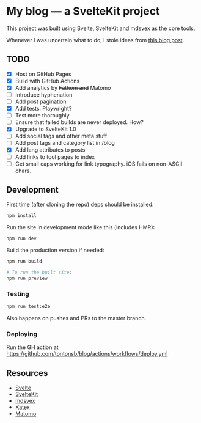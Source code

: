 # My blog — a SvelteKit project

This project was built using Svelte, SvelteKit and mdsvex as the core tools.

Whenever I was uncertain what to do, I stole ideas from 
[this blog post](https://joshcollinsworth.com/blog/build-static-sveltekit-markdown-blog).

## TODO

- [x] Host on GitHub Pages
- [x] Build with GitHub Actions
- [x] Add analytics by ~~Fathom and~~ Matomo
- [ ] Introduce hyphenation
- [ ] Add post pagination
- [x] Add tests. Playwright?
- [ ] Test more thoroughly
- [ ] Ensure that failed builds are never deployed. How?
- [x] Upgrade to SvelteKit 1.0
- [ ] Add social tags and other meta stuff
- [ ] Add post tags and category list in /blog
- [x] Add lang attributes to posts
- [ ] Add links to tool pages to index
- [ ] Get small caps working for link typography. iOS fails on non-ASCII chars.

## Development

First time (after cloning the repo) deps should be installed:

```sh
npm install
```

Run the site in development mode like this (includes HMR):

```sh
npm run dev
```

Build the production version if needed:

```sh
npm run build

# To run the built site:
npm run preview
```

### Testing

```sh
npm run test:e2e
```

Also happens on pushes and PRs to the master branch.

### Deploying

Run the GH action at https://github.com/tontonsb/blog/actions/workflows/deploy.yml

## Resources

- [Svelte](https://svelte.dev/)
- [SvelteKit](https://kit.svelte.dev/)
- [mdsvex](https://mdsvex.com/)
- [Katex](https://katex.org/)
- [Matomo](https://matomo.org/)
